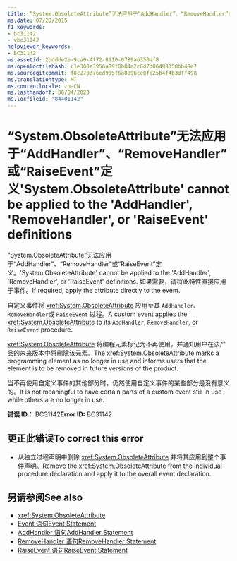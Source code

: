 ```yaml
---
title: “System.ObsoleteAttribute”无法应用于“AddHandler”、“RemoveHandler”或“RaiseEvent”定义
ms.date: 07/20/2015
f1_keywords:
- bc31142
- vbc31142
helpviewer_keywords:
- BC31142
ms.assetid: 2bddde2e-9ca0-4f72-8910-0789a6350af8
ms.openlocfilehash: c1e368e3956a89f0b84a2c0d7d06498358bb48e7
ms.sourcegitcommit: f8c270376ed905f6a8896ce0fe25b4f4b38ff498
ms.translationtype: MT
ms.contentlocale: zh-CN
ms.lasthandoff: 06/04/2020
ms.locfileid: "84401142"
---
```

# <a name="systemobsoleteattribute-cannot-be-applied-to-the-addhandler-removehandler-or-raiseevent-definitions"></a><span data-ttu-id="6c5b1-102">“System.ObsoleteAttribute”无法应用于“AddHandler”、“RemoveHandler”或“RaiseEvent”定义</span><span class="sxs-lookup"><span data-stu-id="6c5b1-102">'System.ObsoleteAttribute' cannot be applied to the 'AddHandler', 'RemoveHandler', or 'RaiseEvent' definitions</span></span>
<span data-ttu-id="6c5b1-103">“System.ObsoleteAttribute”无法应用于“AddHandler”、“RemoveHandler”或“RaiseEvent”定义。</span><span class="sxs-lookup"><span data-stu-id="6c5b1-103">'System.ObsoleteAttribute' cannot be applied to the 'AddHandler', 'RemoveHandler', or 'RaiseEvent' definitions.</span></span> <span data-ttu-id="6c5b1-104">如果需要，请将此特性直接应用于事件。</span><span class="sxs-lookup"><span data-stu-id="6c5b1-104">If required, apply the attribute directly to the event.</span></span>  
  
 <span data-ttu-id="6c5b1-105">自定义事件将 <xref:System.ObsoleteAttribute> 应用至其 `AddHandler`、 `RemoveHandler`或 `RaiseEvent` 过程。</span><span class="sxs-lookup"><span data-stu-id="6c5b1-105">A custom event applies the <xref:System.ObsoleteAttribute> to its `AddHandler`, `RemoveHandler`, or `RaiseEvent` procedure.</span></span>  
  
 <span data-ttu-id="6c5b1-106"><xref:System.ObsoleteAttribute> 将编程元素标记为不再使用，并通知用户在该产品的未来版本中将删除该元素。</span><span class="sxs-lookup"><span data-stu-id="6c5b1-106">The <xref:System.ObsoleteAttribute> marks a programming element as no longer in use and informs users that the element is to be removed in future versions of the product.</span></span>  
  
 <span data-ttu-id="6c5b1-107">当不再使用自定义事件的其他部分时，仍然使用自定义事件的某些部分是没有意义的。</span><span class="sxs-lookup"><span data-stu-id="6c5b1-107">It is not meaningful to have certain parts of a custom event still in use while others are no longer in use.</span></span>  
  
 <span data-ttu-id="6c5b1-108">**错误 ID：** BC31142</span><span class="sxs-lookup"><span data-stu-id="6c5b1-108">**Error ID:** BC31142</span></span>  
  
## <a name="to-correct-this-error"></a><span data-ttu-id="6c5b1-109">更正此错误</span><span class="sxs-lookup"><span data-stu-id="6c5b1-109">To correct this error</span></span>  
  
- <span data-ttu-id="6c5b1-110">从独立过程声明中删除 <xref:System.ObsoleteAttribute> 并将其应用到整个事件声明。</span><span class="sxs-lookup"><span data-stu-id="6c5b1-110">Remove the <xref:System.ObsoleteAttribute> from the individual procedure declaration and apply it to the overall event declaration.</span></span>  
  
## <a name="see-also"></a><span data-ttu-id="6c5b1-111">另请参阅</span><span class="sxs-lookup"><span data-stu-id="6c5b1-111">See also</span></span>

- <xref:System.ObsoleteAttribute>
- [<span data-ttu-id="6c5b1-112">Event 语句</span><span class="sxs-lookup"><span data-stu-id="6c5b1-112">Event Statement</span></span>](../language-reference/statements/event-statement.md)
- [<span data-ttu-id="6c5b1-113">AddHandler 语句</span><span class="sxs-lookup"><span data-stu-id="6c5b1-113">AddHandler Statement</span></span>](../language-reference/statements/addhandler-statement.md)
- [<span data-ttu-id="6c5b1-114">RemoveHandler 语句</span><span class="sxs-lookup"><span data-stu-id="6c5b1-114">RemoveHandler Statement</span></span>](../language-reference/statements/removehandler-statement.md)
- [<span data-ttu-id="6c5b1-115">RaiseEvent 语句</span><span class="sxs-lookup"><span data-stu-id="6c5b1-115">RaiseEvent Statement</span></span>](../language-reference/statements/raiseevent-statement.md)

